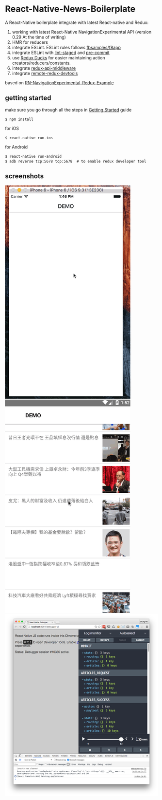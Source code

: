 # React-Native-News-Boilerplate

A React-Native boilerplate integrate with latest React-native and Redux:

1. working with latest React-Native NavigationExperimental API (version 0.29 At the time of writing)
1. HMR for reducers
1. integrate ESLint. ESLint rules follows [fbsamples/f8app](https://github.com/fbsamples/f8app/blob/master/.eslintrc)
1. integrate ESLint with [lint-staged](https://github.com/okonet/lint-staged) and [pre-commit](https://github.com/jish/pre-commit)
1. use [Redux Ducks](https://github.com/erikras/ducks-modular-redux) for easier maintaining action creators/reducers/constants.
1. integrate [redux-api-middleware](https://github.com/agraboso/redux-api-middleware)
1. integrate [remote-redux-devtools](https://github.com/zalmoxisus/remote-redux-devtools)

based on [RN-NavigationExperimental-Redux-Example](https://github.com/jlyman/RN-NavigationExperimental-Redux-Example) 

## getting started

make sure you go through all the steps in [Getting Started](https://facebook.github.io/react-native/docs/getting-started.html) guide

```
$ npm install
```

for iOS 
```
$ react-native run-ios 
```

for Android
```
$ react-native run-android
$ adb reverse tcp:5678 tcp:5678  # to enable redux developer tool
```
## screenshots

![ios screenshot](demo/ios.gif?raw=true "Screencast of ios functionality")
![android screenshot](demo/android.gif?raw=true "Screencast of android functionality")
![redux debugger screencast](demo/debugger.png?raw=true "Screencast of redux debugger")
